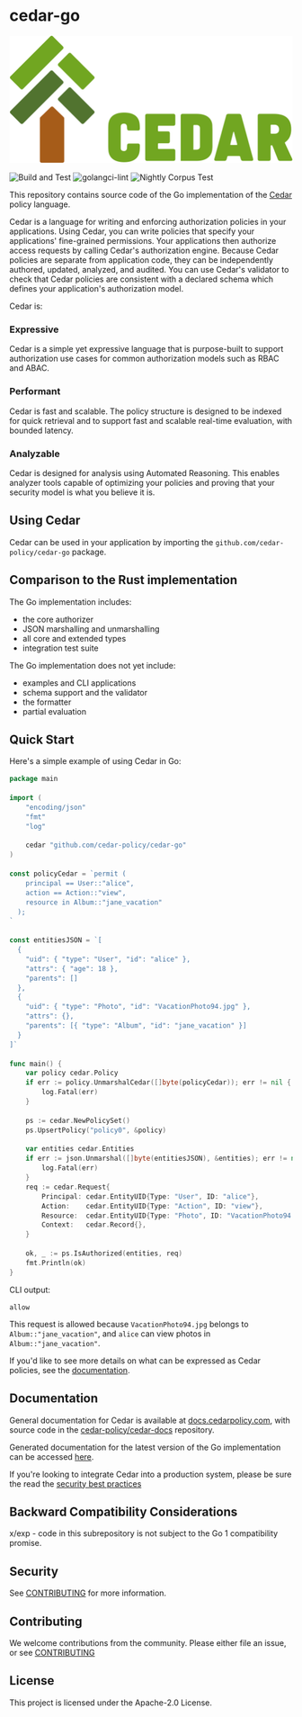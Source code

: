 # cedar-go

![Cedar Logo](https://github.com/cedar-policy/cedar/blob/main/logo.svg)

![Build and Test](https://github.com/cedar-policy/cedar-go/actions/workflows/build_and_test.yml/badge.svg)
![golangci-lint](https://github.com/cedar-policy/cedar-go/actions/workflows/golangci-lint.yml/badge.svg)
![Nightly Corpus Test](https://github.com/cedar-policy/cedar-go/actions/workflows/corpus.yml/badge.svg)

This repository contains source code of the Go implementation of the [Cedar](https://www.cedarpolicy.com/) policy language.

Cedar is a language for writing and enforcing authorization policies in your applications. Using Cedar, you can write policies that specify your applications' fine-grained permissions. Your applications then authorize access requests by calling Cedar's authorization engine. Because Cedar policies are separate from application code, they can be independently authored, updated, analyzed, and audited. You can use Cedar's validator to check that Cedar policies are consistent with a declared schema which defines your application's authorization model.

Cedar is:

### Expressive

Cedar is a simple yet expressive language that is purpose-built to support authorization use cases for common authorization models such as RBAC and ABAC.

### Performant

Cedar is fast and scalable. The policy structure is designed to be indexed for quick retrieval and to support fast and scalable real-time evaluation, with bounded latency.

### Analyzable

Cedar is designed for analysis using Automated Reasoning. This enables analyzer tools capable of optimizing your policies and proving that your security model is what you believe it is.

## Using Cedar

Cedar can be used in your application by importing the `github.com/cedar-policy/cedar-go` package.

## Comparison to the Rust implementation

The Go implementation includes:

- the core authorizer
- JSON marshalling and unmarshalling
- all core and extended types
- integration test suite

The Go implementation does not yet include:

- examples and CLI applications
- schema support and the validator
- the formatter
- partial evaluation

## Quick Start

Here's a simple example of using Cedar in Go:

```go
package main

import (
	"encoding/json"
	"fmt"
	"log"

	cedar "github.com/cedar-policy/cedar-go"
)

const policyCedar = `permit (
	principal == User::"alice",
	action == Action::"view",
	resource in Album::"jane_vacation"
  );
`

const entitiesJSON = `[
  {
    "uid": { "type": "User", "id": "alice" },
    "attrs": { "age": 18 },
    "parents": []
  },
  {
    "uid": { "type": "Photo", "id": "VacationPhoto94.jpg" },
    "attrs": {},
    "parents": [{ "type": "Album", "id": "jane_vacation" }]
  }
]`

func main() {
	var policy cedar.Policy
	if err := policy.UnmarshalCedar([]byte(policyCedar)); err != nil {
		log.Fatal(err)
	}
	
	ps := cedar.NewPolicySet()
	ps.UpsertPolicy("policy0", &policy)

	var entities cedar.Entities
	if err := json.Unmarshal([]byte(entitiesJSON), &entities); err != nil {
		log.Fatal(err)
	}
	req := cedar.Request{
		Principal: cedar.EntityUID{Type: "User", ID: "alice"},
		Action:    cedar.EntityUID{Type: "Action", ID: "view"},
		Resource:  cedar.EntityUID{Type: "Photo", ID: "VacationPhoto94.jpg"},
		Context:   cedar.Record{},
	}

	ok, _ := ps.IsAuthorized(entities, req)
	fmt.Println(ok)
}
```

CLI output:

```
allow
```

This request is allowed because `VacationPhoto94.jpg` belongs to `Album::"jane_vacation"`, and `alice` can view photos in `Album::"jane_vacation"`.

If you'd like to see more details on what can be expressed as Cedar policies, see the [documentation](https://docs.cedarpolicy.com).

## Documentation

General documentation for Cedar is available at [docs.cedarpolicy.com](https://docs.cedarpolicy.com), with source code in the [cedar-policy/cedar-docs](https://github.com/cedar-policy/cedar-docs/) repository.

Generated documentation for the latest version of the Go implementation can be accessed
[here](https://pkg.go.dev/github.com/cedar-policy/cedar-go).

If you're looking to integrate Cedar into a production system, please be sure the read the [security best practices](https://docs.cedarpolicy.com/other/security.html)

## Backward Compatibility Considerations

x/exp - code in this subrepository is not subject to the Go 1
compatibility promise.

## Security

See [CONTRIBUTING](CONTRIBUTING.md#security-issue-notifications) for more information.

## Contributing

We welcome contributions from the community. Please either file an issue, or see [CONTRIBUTING](CONTRIBUTING.md)

## License

This project is licensed under the Apache-2.0 License.

